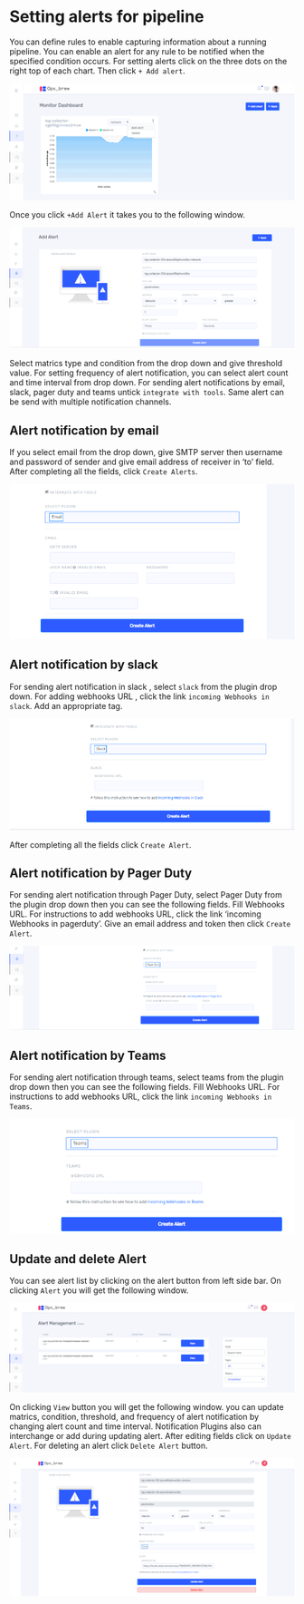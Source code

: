 # Setting alerts for pipeline

You can define rules to enable capturing information about a running pipeline. You can enable an alert for any rule to be notified when the specified condition occurs. For setting alerts click on the three dots on the right top of  each chart. Then click `+ Add alert`.

![alert](_assets/63setting-alert.png)

Once you click `+Add Alert` it takes you to the following window. 

![alert](_assets/64create-alert.png)

Select matrics type and condition from the drop down and give threshold value. For setting frequency of alert notification, you can select alert count and time interval from drop down. For sending alert notifications by email, slack, pager duty and teams untick `integrate with tools`. Same alert can be send with multiple notification channels.

## Alert notification by email  

If you select email from the drop down, give SMTP server then username and password of sender and give email address of receiver in ‘to’ field. After completing all the fields, click `Create Alerts`.

![alert](_assets/65email-alert.png)

## Alert notification by slack 

For sending alert notification in slack , select `slack` from the  plugin drop down. For adding webhooks URL , click the link `incoming Webhooks in slack`. Add an appropriate tag.

![alert](_assets/66slack-alert.png)

After completing all the fields click `Create Alert`.

## Alert notification by Pager Duty 

For sending alert notification through Pager Duty, select Pager Duty from the plugin drop down then you can see the following fields. Fill Webhooks URL. For instructions to add webhooks URL, click the link ‘incoming Webhooks in pagerduty’. Give an email address and token then click `Create Alert`.

![alert](_assets/67pager-alert.png)

## Alert notification by Teams 

For sending alert notification through teams, select teams from the plugin drop down then you can see the following fields. Fill Webhooks URL. For instructions to add webhooks URL, click the link `incoming Webhooks in Teams`.

![alert](_assets/68teams-alert.png)

## Update and delete Alert  

You can see alert list by clicking on the alert button from left side bar. On clicking `Alert` you will get the following window. 

![alert](_assets/69update-alert.png)

On clicking `View` button you will get the following window. you can update matrics, condition, threshold, and  frequency of alert notification by changing alert count and time interval. Notification Plugins also can interchange or add during updating alert. After editing fields click on `Update Alert`. For deleting an alert click `Delete Alert` button. 

![alert](_assets/70update-alert.png)